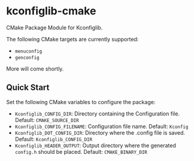 # kconfiglib-cmake
CMake Package Module for Kconfiglib.

The following CMake targets are currently supported:
- `menuconfig`
- `genconfig`

More will come shortly.

## Quick Start
Set the following CMake variables to configure the package:

- `Kconfiglib_CONFIG_DIR`: Directory containing the Configuration file. Default: `CMAKE_SOURCE_DIR`
- `Kconfiglib_CONFIG_FILENAME`: Configuration file name. Default: `Kconfig`
- `Kconfiglib_DOT_CONFIG_DIR`: Directory where the .config file is saved. Default: `Kconfiglib_CONFIG_DIR`
- `Kconfiglib_HEADER_OUTPUT`: Output directory where the generated `config.h` should be placed. Default: `CMAKE_BINARY_DIR`
